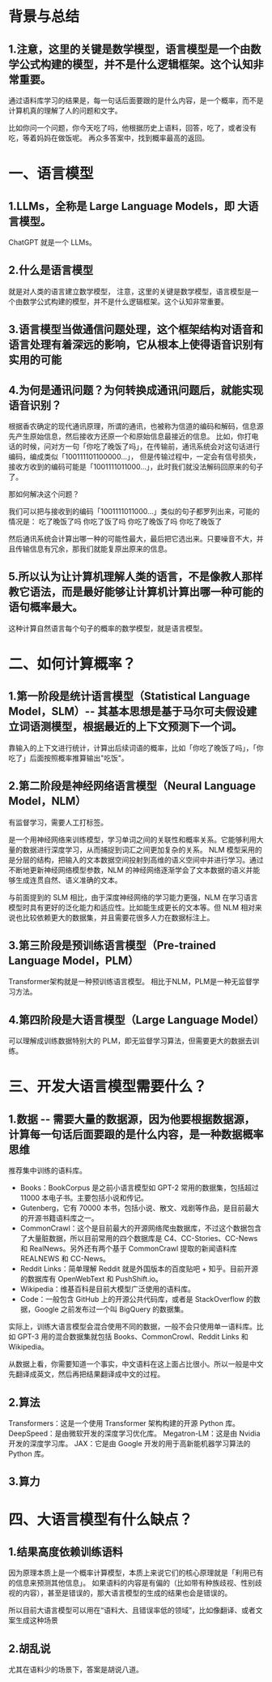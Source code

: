 # 背景与总结
## 1.注意，这里的关键是数学模型，语言模型是一个由数学公式构建的模型，并不是什么逻辑框架。这个认知非常重要。
通过语料库学习的结果是，每一句话后面要跟的是什么内容，是一个概率，而不是计算机真的理解了人的问题和文字。

比如你问一个问题，你今天吃了吗，他根据历史上语料，回答，吃了，或者没有吃，等着妈妈在做饭呢。
再众多答案中，找到概率最高的返回。

# 一、语言模型
## 1.LLMs，全称是 Large Language Models，即 大语言模型。
ChatGPT 就是一个 LLMs。

## 2.什么是语言模型
就是对人类的语言建立数学模型，
注意，这里的关键是数学模型，语言模型是一个由数学公式构建的模型，并不是什么逻辑框架。这个认知非常重要。


## 3.语言模型当做通信问题处理，这个框架结构对语音和语言处理有着深远的影响，它从根本上使得语音识别有实用的可能

## 4.为何是通讯问题？为何转换成通讯问题后，就能实现语音识别？

根据香农确定的现代通讯原理，所谓的通讯，也被称为信道的编码和解码，信息源先产生原始信息，然后接收方还原一个和原始信息最接近的信息。
比如，你打电话的时候，问对方一句「你吃了晚饭了吗」，在传输前，通讯系统会对这句话进行编码，编成类似「100111101100000…」，
但是传输过程中，一定会有信号损失，接收方收到的编码可能是「1001111011000…」，此时我们就没法解码回原来的句子了。

那如何解决这个问题？

我们可以把与接收到的编码「1001111011000…」类似的句子都罗列出来，可能的情况是：
吃了晚饭了吗
你吃了饭了吗
你吃了晚饭了吗
你吃了晚饭了

然后通讯系统会计算出哪一种的可能性最大，最后把它选出来。只要噪音不大，并且传输信息有冗余，那我们就能复原出原来的信息。

## 5.所以认为让计算机理解人类的语言，不是像教人那样教它语法，而是最好能够让计算机计算出哪一种可能的语句概率最大。
这种计算自然语言每个句子的概率的数学模型，就是语言模型。

# 二、如何计算概率？
## 1.第一阶段是统计语言模型（Statistical Language Model，SLM）-- 其基本思想是基于马尔可夫假设建立词语测模型，根据最近的上下文预测下一个词。
靠输入的上下文进行统计，计算出后续词语的概率，比如「你吃了晚饭了吗」，「你吃了」后面按照概率推算输出"吃饭"。

## 2.第二阶段是神经网络语言模型（Neural Language Model，NLM）
有监督学习，需要人工打标签。

是一个用神经网络来训练模型，学习单词之间的关联性和概率关系。它能够利用大量的数据进行深度学习，从而捕捉到词汇之间更加复杂的关系。
NLM 模型采用的是分层的结构，把输入的文本数据空间投射到高维的语义空间中并进行学习。通过不断地更新神经网络模型参数，NLM 的神经网络逐渐学会了文本数据的语义并能够生成连贯自然、语义准确的文本。

与前面提到的 SLM 相比，由于深度神经网络的学习能力更强，NLM 在学习语言模型时具有更好的泛化能力和适应性。比如能生成更长的文本等。但 NLM 相对来说也比较依赖更大的数据集，并且需要花很多人力在数据标注上。

## 3.第三阶段是预训练语言模型（Pre-trained Language Model，PLM）
Transformer架构就是一种预训练语言模型。
相比于NLM，PLM是一种无监督学习方法。

## 4.第四阶段是大语言模型（Large Language Model）
可以理解成训练数据特别大的 PLM，即无监督学习算法，但需要更大的数据去训练。

# 三、开发大语言模型需要什么？
## 1.数据 -- 需要大量的数据源，因为他要根据数据源，计算每一句话后面要跟的是什么内容，是一种数据概率思维
推荐集中训练的语料库。
* Books：BookCorpus 是之前小语言模型如 GPT-2 常用的数据集，包括超过 11000 本电子书。主要包括小说和传记。
* Gutenberg，它有 70000 本书，包括小说、散文、戏剧等作品，是目前最大的开源书籍语料库之一。
* CommonCrawl：这个是目前最大的开源网络爬虫数据库，不过这个数据包含了大量脏数据，所以目前常用的四个数据库是 C4、CC-Stories、CC-News 和 RealNews。另外还有两个基于 CommonCrawl 提取的新闻语料库 REALNEWS 和 CC-News。
* Reddit Links：简单理解 Reddit 就是外国版本的百度贴吧 + 知乎。目前开源的数据库有 OpenWebText 和 PushShift.io。
* Wikipedia：维基百科是目前大模型广泛使用的语料库。
* Code：一般包含 GitHub 上的开源公共代码库，或者是 StackOverflow 的数据，Google 之前发布过一个叫 BigQuery 的数据集。

实际上，训练大语言模型会混合使用不同的数据，一般不会只使用单一语料库。比如 GPT-3 用的混合数据集就包括 Books、CommonCrowl、Reddit Links 和 Wikipedia。

从数据上看，你需要知道一个事实，中文语料在这上面占比很小。所以一般是中文先翻译成英文，然后再把结果翻译成中文的过程。

## 2.算法
Transformers：这是一个使用 Transformer 架构构建的开源 Python 库。
DeepSpeed：是由微软开发的深度学习优化库。
Megatron-LM：这是由 Nvidia 开发的深度学习库。
JAX：它是由 Google 开发的用于高新能机器学习算法的 Python 库。

## 3.算力

# 四、大语言模型有什么缺点？
## 1.结果高度依赖训练语料​
因为原理本质上是一个概率计算模型，本质上来说它们的核心原理就是「利用已有的信息来预测其他信息」。
如果语料的内容是有偏的（比如带有种族歧视、性别歧视的内容），甚至是错误的，那大语言模型的生成的结果也会是错误的。

所以目前大语言模型可以用在“语料大、且错误率低的领域”，比如像翻译、或者文案生成这种场景

## 2.胡乱说
尤其在语料少的场景下，答案是胡说八道。
